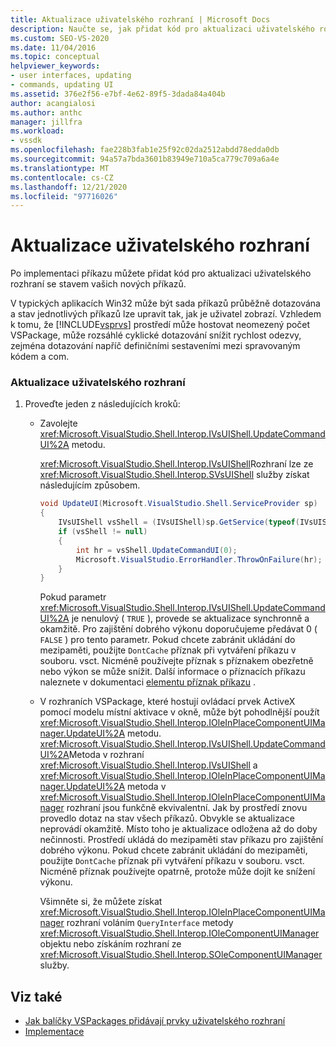 ```yaml
---
title: Aktualizace uživatelského rozhraní | Microsoft Docs
description: Naučte se, jak přidat kód pro aktualizaci uživatelského rozhraní po implementaci nového příkazu ve VSPackage.
ms.custom: SEO-VS-2020
ms.date: 11/04/2016
ms.topic: conceptual
helpviewer_keywords:
- user interfaces, updating
- commands, updating UI
ms.assetid: 376e2f56-e7bf-4e62-89f5-3dada84a404b
author: acangialosi
ms.author: anthc
manager: jillfra
ms.workload:
- vssdk
ms.openlocfilehash: fae228b3fab1e25f92c02da2512abdd78edda0db
ms.sourcegitcommit: 94a57a7bda3601b83949e710a5ca779c709a6a4e
ms.translationtype: MT
ms.contentlocale: cs-CZ
ms.lasthandoff: 12/21/2020
ms.locfileid: "97716026"
---
```

# <a name="updating-the-user-interface"></a>Aktualizace uživatelského rozhraní
Po implementaci příkazu můžete přidat kód pro aktualizaci uživatelského rozhraní se stavem vašich nových příkazů.

 V typických aplikacích Win32 může být sada příkazů průběžně dotazována a stav jednotlivých příkazů lze upravit tak, jak je uživatel zobrazí. Vzhledem k tomu, že [!INCLUDE[vsprvs](../code-quality/includes/vsprvs_md.md)] prostředí může hostovat neomezený počet VSPackage, může rozsáhlé cyklické dotazování snížit rychlost odezvy, zejména dotazování napříč definičními sestaveními mezi spravovaným kódem a com.

### <a name="to-update-the-ui"></a>Aktualizace uživatelského rozhraní

1. Proveďte jeden z následujících kroků:

    - Zavolejte <xref:Microsoft.VisualStudio.Shell.Interop.IVsUIShell.UpdateCommandUI%2A> metodu.

         <xref:Microsoft.VisualStudio.Shell.Interop.IVsUIShell>Rozhraní lze ze <xref:Microsoft.VisualStudio.Shell.Interop.SVsUIShell> služby získat následujícím způsobem.

        ```csharp
        void UpdateUI(Microsoft.VisualStudio.Shell.ServiceProvider sp)
        {
            IVsUIShell vsShell = (IVsUIShell)sp.GetService(typeof(IVsUIShell));
            if (vsShell != null)
            {
                int hr = vsShell.UpdateCommandUI(0);
                Microsoft.VisualStudio.ErrorHandler.ThrowOnFailure(hr);
            }
        }

        ```

         Pokud parametr <xref:Microsoft.VisualStudio.Shell.Interop.IVsUIShell.UpdateCommandUI%2A> je nenulový ( `TRUE` ), provede se aktualizace synchronně a okamžitě. Pro zajištění dobrého výkonu doporučujeme předávat 0 ( `FALSE` ) pro tento parametr. Pokud chcete zabránit ukládání do mezipaměti, použijte `DontCache` příznak při vytváření příkazu v souboru. vsct. Nicméně používejte příznak s příznakem obezřetně nebo výkon se může snížit. Další informace o příznacích příkazu naleznete v dokumentaci [elementu příznak příkazu](../extensibility/command-flag-element.md) .

    - V rozhraních VSPackage, které hostují ovládací prvek ActiveX pomocí modelu místní aktivace v okně, může být pohodlnější použít <xref:Microsoft.VisualStudio.Shell.Interop.IOleInPlaceComponentUIManager.UpdateUI%2A> metodu. <xref:Microsoft.VisualStudio.Shell.Interop.IVsUIShell.UpdateCommandUI%2A>Metoda v rozhraní <xref:Microsoft.VisualStudio.Shell.Interop.IVsUIShell> a <xref:Microsoft.VisualStudio.Shell.Interop.IOleInPlaceComponentUIManager.UpdateUI%2A> metoda v <xref:Microsoft.VisualStudio.Shell.Interop.IOleInPlaceComponentUIManager> rozhraní jsou funkčně ekvivalentní. Jak by prostředí znovu provedlo dotaz na stav všech příkazů. Obvykle se aktualizace neprovádí okamžitě. Místo toho je aktualizace odložena až do doby nečinnosti. Prostředí ukládá do mezipaměti stav příkazu pro zajištění dobrého výkonu. Pokud chcete zabránit ukládání do mezipaměti, použijte `DontCache` příznak při vytváření příkazu v souboru. vsct. Nicméně příznak používejte opatrně, protože může dojít ke snížení výkonu.

         Všimněte si, že můžete získat <xref:Microsoft.VisualStudio.Shell.Interop.IOleInPlaceComponentUIManager> rozhraní voláním `QueryInterface` metody <xref:Microsoft.VisualStudio.Shell.Interop.IOleComponentUIManager> objektu nebo získáním rozhraní ze <xref:Microsoft.VisualStudio.Shell.Interop.SOleComponentUIManager> služby.

## <a name="see-also"></a>Viz také
- [Jak balíčky VSPackages přidávají prvky uživatelského rozhraní](../extensibility/internals/how-vspackages-add-user-interface-elements.md)
- [Implementace](../extensibility/internals/command-implementation.md)
